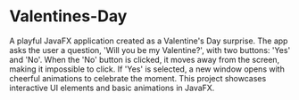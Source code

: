 # Valentines-Day
A playful JavaFX application created as a Valentine's Day surprise. The app asks the user a question, 'Will you be my Valentine?', with two buttons: 'Yes' and 'No'. When the 'No' button is clicked, it moves away from the screen, making it impossible to click. If 'Yes' is selected, a new window opens with cheerful animations to celebrate the moment. This project showcases interactive UI elements and basic animations in JavaFX.
